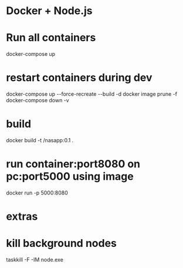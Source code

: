# Docker + Node.js

# Run all containers
docker-compose up

# restart containers during dev
docker-compose up --force-recreate --build -d
docker image prune -f
docker-compose down -v

# build
docker build -t <user>/nasapp:0.1 .

# run container:port8080 on pc:port5000 using image
docker run -p 5000:8080 <image-id>


# extras

# kill background nodes
taskkill -F -IM node.exe
